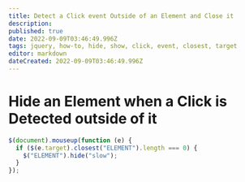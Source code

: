 ```yaml
---
title: Detect a Click event Outside of an Element and Close it
description: 
published: true
date: 2022-09-09T03:46:49.996Z
tags: jquery, how-to, hide, show, click, event, closest, target
editor: markdown
dateCreated: 2022-09-09T03:46:49.996Z
---
```


# Hide an Element when a Click is Detected outside of it
````javascript
$(document).mouseup(function (e) {
  if ($(e.target).closest("ELEMENT").length === 0) {
    $("ELEMENT").hide("slow");
  }
});
````